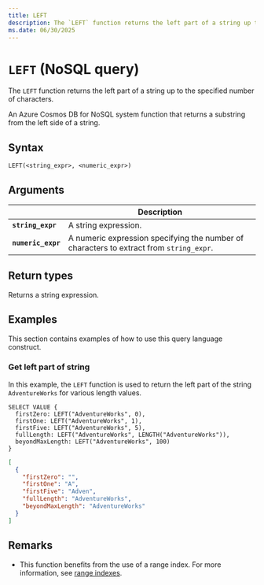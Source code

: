 ```yaml
---
title: LEFT
description: The `LEFT` function returns the left part of a string up to the specified number of characters.
ms.date: 06/30/2025
---
```


# `LEFT` (NoSQL query)

The `LEFT` function returns the left part of a string up to the specified number of characters.

An Azure Cosmos DB for NoSQL system function that returns a substring from the left side of a string.

## Syntax

```nosql
LEFT(<string_expr>, <numeric_expr>)
```

## Arguments

| | Description |
| --- | --- |
| **`string_expr`** | A string expression. |
| **`numeric_expr`** | A numeric expression specifying the number of characters to extract from `string_expr`. |

## Return types

Returns a string expression.

## Examples

This section contains examples of how to use this query language construct.

### Get left part of string

In this example, the `LEFT` function is used to return the left part of the string `AdventureWorks` for various length values.

```nosql
SELECT VALUE {
  firstZero: LEFT("AdventureWorks", 0),
  firstOne: LEFT("AdventureWorks", 1),
  firstFive: LEFT("AdventureWorks", 5),
  fullLength: LEFT("AdventureWorks", LENGTH("AdventureWorks")),
  beyondMaxLength: LEFT("AdventureWorks", 100)
}
```

```json
[
  {
    "firstZero": "",
    "firstOne": "A",
    "firstFive": "Adven",
    "fullLength": "AdventureWorks",
    "beyondMaxLength": "AdventureWorks"
  }
]
```

## Remarks

- This function benefits from the use of a range index. For more information, see [range indexes](/azure/cosmos-db/index-policy#includeexclude-strategy).
